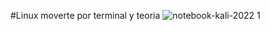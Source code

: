 #Linux moverte por terminal y teoria
![notebook-kali-2022 1](https://user-images.githubusercontent.com/117610367/204457903-abdf5b36-6ca2-4dc1-99f6-e1c8a9561a99.jpg)

